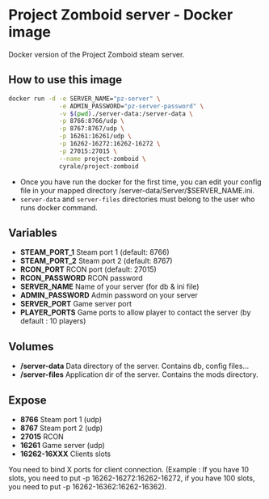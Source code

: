 # Project Zomboid server - Docker image

Docker version of the Project Zomboid steam server.

## How to use this image
```bash
docker run -d -e SERVER_NAME="pz-server" \
              -e ADMIN_PASSWORD="pz-server-password" \
              -v $(pwd)./server-data:/server-data \
              -p 8766:8766/udp \
              -p 8767:8767/udp \
              -p 16261:16261/udp \
              -p 16262-16272:16262-16272 \
              -p 27015:27015 \
              --name project-zomboid \
              cyrale/project-zomboid
```

- Once you have run the docker for the first time, you can edit your config file in your mapped directory /server-data/Server/$SERVER_NAME.ini.
- `server-data` and `server-files` directories must belong to the user who runs docker command.

## Variables
- __STEAM_PORT_1__ Steam port 1 (default: 8766)
- __STEAM_PORT_2__ Steam port 2 (default: 8767)
- __RCON_PORT__ RCON port (default: 27015)
- __RCON_PASSWORD__ RCON password
- __SERVER_NAME__ Name of your server (for db & ini file)
- __ADMIN_PASSWORD__ Admin password on your server
- __SERVER_PORT__ Game server port
- __PLAYER_PORTS__ Game ports to allow player to contact the server (by default : 10 players)

## Volumes
- __/server-data__ Data directory of the server. Contains db, config files...
- __/server-files__ Application dir of the server. Contains the mods directory.

## Expose
- __8766__ Steam port 1 (udp)
- __8767__ Steam port 2 (udp)
- __27015__ RCON
- __16261__ Game server (udp)
- __16262-16XXX__ Clients slots

You need to bind X ports for client connection. (Example : If you have 10 slots, you need to put -p 16262-16272:16262-16272, if you have 100 slots, you need to put -p 16262-16362:16262-16362).

